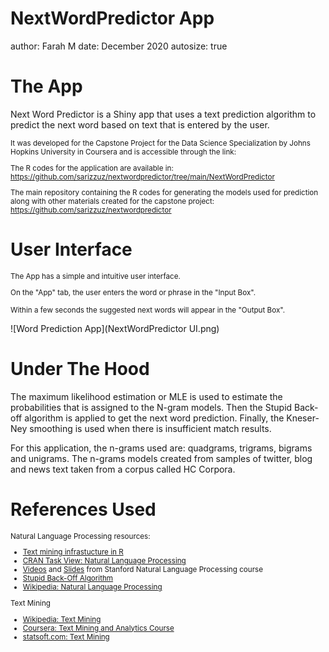 NextWordPredictor App
========================================================
author: Farah M
date: December 2020
autosize: true

The App
========================================================

Next Word Predictor is a Shiny app that uses a text prediction algorithm to predict the next word based on text that is entered by the user.

<small>
It was developed for the Capstone Project for the Data Science Specialization by Johns Hopkins University in Coursera and is accessible through the link:
<https://sarizzuz.shinyapps.io/NextWordPredictor/>

The R codes for the application are available in:
<https://github.com/sarizzuz/nextwordpredictor/tree/main/NextWordPredictor>

The main repository containing the R codes for generating the models used for prediction along with other materials created for the capstone project:
<https://github.com/sarizzuz/nextwordpredictor>

</small>


User Interface
========================================================
<small>
The App has a simple and intuitive user interface.

On the "App" tab, the user enters the word or phrase in the "Input Box".

Within a few seconds the suggested next words will appear in the "Output Box".
</small>

![Word Prediction App](NextWordPredictor UI.png) 


Under The Hood
========================================================
The maximum likelihood estimation or MLE is used to estimate the probabilities that is assigned to the N-gram models. Then the Stupid Back-off algorithm is applied to get the next word prediction. Finally, the Kneser-Ney smoothing is used when there is insufficient match results.

For this application, the n-grams used are: quadgrams, trigrams, bigrams and unigrams. 
The n-grams models created from samples of twitter, blog and news text taken from a corpus called HC Corpora. 

References Used 
========================================================
<small>
Natural Language Processing resources:

+  [Text mining infrastucture in R]("http://www.jstatsoft.org/v25/i05/")
+  [CRAN Task View: Natural Language Processing]("http://cran.r-project.org/web/views/NaturalLanguageProcessing.html")
+  [Videos]("https://www.youtube.com/user/OpenCourseOnline/search?query=NLP") and [Slides]("https://web.stanford.edu/~jurafsky/NLPCourseraSlides.html") from Stanford Natural Language Processing course
+ [Stupid Back-Off Algorithm](http://www.aclweb.org/anthology/D07-1090.pdf)
+ [Wikipedia: Natural Language Processing](https://en.wikipedia.org/wiki/Natural-language_processing)

Text Mining
+ [Wikipedia: Text Mining](https://en.wikipedia.org/wiki/Text_mining)
+ [Coursera: Text Mining and Analytics Course](https://www.coursera.org/learn/text-mining)
+ [statsoft.com: Text Mining](http://www.statsoft.com/Textbook/Text-Mining)
</small>
